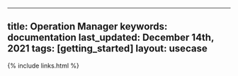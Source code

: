 
  ---
  title: Operation Manager
  keywords: documentation
  last_updated: December 14th, 2021
  tags: [getting_started]
  layout: usecase
  ---

  {% include links.html %}

  
